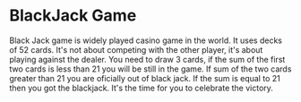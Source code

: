 # BlackJack Game
Black Jack game is widely played casino game in the world.
It uses decks of 52 cards.
It's not about competing with the other player, it's about playing against the dealer.
You need to draw 3 cards, if the sum of the first two cards is less than 21 you will be still in the game. 
If sum of the two cards greater than 21 you are oficially out of black jack.
If the sum is equal to 21 then you got the blackjack. It's the time for you to celebrate the victory.
